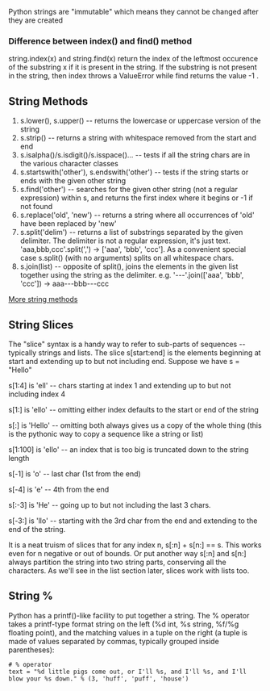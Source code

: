 Python strings are "immutable" which means they cannot be changed after they are created

### Difference between index() and find() method

string.index(x) and string.find(x) return the index of the leftmost occurence of the
substring x if it is present in the string. If the substring is not present in the string, then index
throws a ValueError while find returns the value -1 .

## String Methods

1. s.lower(), s.upper() -- returns the lowercase or uppercase version of the string
1. s.strip() -- returns a string with whitespace removed from the start and end
1. s.isalpha()/s.isdigit()/s.isspace()... -- tests if all the string chars are in the various character classes
1. s.startswith('other'), s.endswith('other') -- tests if the string starts or ends with the given other string
1. s.find('other') -- searches for the given other string (not a regular expression) within s, and returns the first index where it begins or -1 if not found
1. s.replace('old', 'new') -- returns a string where all occurrences of 'old' have been replaced by 'new'
1. s.split('delim') -- returns a list of substrings separated by the given delimiter. The delimiter is not a regular expression, it's just text. 'aaa,bbb,ccc'.split(',') -> ['aaa', 'bbb', 'ccc']. As a convenient special case s.split() (with no arguments) splits on all whitespace chars.
1. s.join(list) -- opposite of split(), joins the elements in the given list together using the string as the delimiter. e.g. '---'.join(['aaa', 'bbb', 'ccc']) -> aaa---bbb---ccc

[More string methods](https://docs.python.org/3/library/stdtypes.html#string-methods)

## String Slices

The "slice" syntax is a handy way to refer to sub-parts of sequences -- typically strings and lists. The slice s[start:end] is the elements beginning at start and extending up to but not including end. Suppose we have s = "Hello"

s[1:4] is 'ell' -- chars starting at index 1 and extending up to but not including index 4

s[1:] is 'ello' -- omitting either index defaults to the start or end of the string

s[:] is 'Hello' -- omitting both always gives us a copy of the whole thing (this is the pythonic way to copy a sequence like a string or list)

s[1:100] is 'ello' -- an index that is too big is truncated down to the string length

s[-1] is 'o' -- last char (1st from the end)

s[-4] is 'e' -- 4th from the end

s[:-3] is 'He' -- going up to but not including the last 3 chars.

s[-3:] is 'llo' -- starting with the 3rd char from the end and extending to the end of the string.

It is a neat truism of slices that for any index n, s[:n] + s[n:] == s. This works even for n negative or out of bounds. Or put another way s[:n] and s[n:] always partition the string into two string parts, conserving all the characters. As we'll see in the list section later, slices work with lists too.

## String %

Python has a printf()-like facility to put together a string. The % operator takes a printf-type format string on the left (%d int, %s string, %f/%g floating point), and the matching values in a tuple on the right (a tuple is made of values separated by commas, typically grouped inside parentheses):

	# % operator
	text = "%d little pigs come out, or I'll %s, and I'll %s, and I'll blow your %s down." % (3, 'huff', 'puff', 'house')

